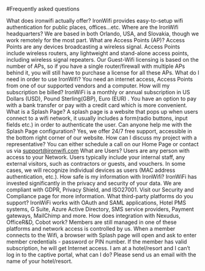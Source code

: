 #Frequently asked questions

What does ironwifi actually offer?
IronWifi provides easy-to-setup wifi authentication for public places, offices...etc.
Where are the IronWifi headquarters?
We are based in both Orlando, USA, and Slovakia, though we work remotely for the most part.
What are Access Points (AP)?
Access Points are any devices broadcasting a wireless signal. Access Points include wireless routers, any lightweight and stand-alone access points, including wireless signal repeaters. Our Guest-Wifi licensing is based on the number of APs, so if you have a single router/firewall with multiple APs behind it, you will still have to purchase a license for all these APs.
What do I need in order to use IronWifi?
You need an internet access, Access Points from one of our supported vendors and a computer.
How will my subscription be billed?
IronWiFi is a monthly or annual subscription in US Dollars (USD), Pound Sterling(GBP), Euro (EUR) . You have an option to pay with a bank transfer or pay with a credit card which is more convenient.
What is a Splash Page?
A splash page is a website that pops up when users connect to a wifi network, it usually includes a form(radio buttons, input fields etc.) in order to authenticate the user.
Can anyone help me with the Splash Page configuration?
Yes, we offer 24/7 free support, accessible in the bottom right corner of our website.
How can I discuss my project with a representative?
You can either schedule a call on our Home Page or contact us via support@ironwifi.com
What are Users?
Users are any person with access to your Network. Users typically include your internal staff, any external visitors, such as contractors or guests, and vouchers. In some cases, we will recognize individual devices as users (MAC address authentication, etc.).
How safe is my information with IronWifi?
IronWiFi has invested significantly in the privacy and security of your data. We are compliant with GDPR, Privacy Shield, and ISO27001. Visit our Security and Compliance page for more information.
What third-party platforms do you support?
IronWiFi works with OAuth and SAML applications, Hotel PMS systems, G Suite, Azure Active Directory, SMS service providers, Payment gateways, MailChimp and more.
How does integration with Nexudus, OfficeR&D, Cobot work?
Members are still managed in one of these platforms and network access is controlled by us. When a member connects to the Wifi, a browser with Splash page will open and ask to enter member credentials - password or PIN number. If the member has valid subscription, he will get Internet access.
I am at a hotel/resort and I can’t log in to the captive portal, what can I do?
Please send us an email with the name of your hotel/resort.
 
